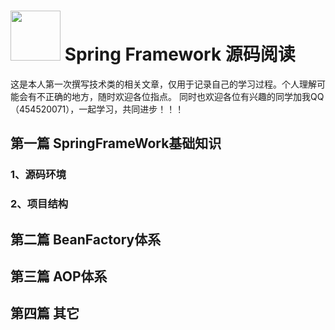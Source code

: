 # <img src="src/docs/asciidoc/images/spring-framework.png" width="80" height="80"> Spring Framework 源码阅读

这是本人第一次撰写技术类的相关文章，仅用于记录自己的学习过程。个人理解可能会有不正确的地方，随时欢迎各位指点。
同时也欢迎各位有兴趣的同学加我QQ（454520071），一起学习，共同进步！！！

## 第一篇 SpringFrameWork基础知识
### 1、源码环境
### 2、项目结构

## 第二篇 BeanFactory体系

## 第三篇 AOP体系

## 第四篇 其它


